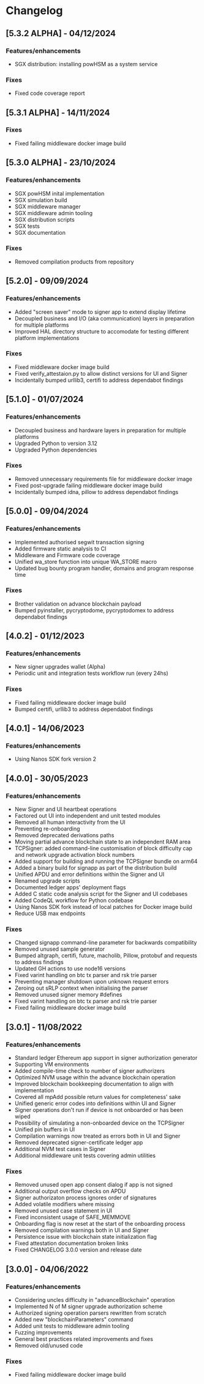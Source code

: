 # Changelog

## [5.3.2 ALPHA] - 04/12/2024

### Features/enhancements

- SGX distribution: installing powHSM as a system service

### Fixes

- Fixed code coverage report

## [5.3.1 ALPHA] - 14/11/2024

### Fixes

- Fixed failing middleware docker image build

## [5.3.0 ALPHA] - 23/10/2024

### Features/enhancements

- SGX powHSM inital implementation
- SGX simulation build
- SGX middleware manager
- SGX middleware admin tooling
- SGX distribution scripts
- SGX tests
- SGX documentation

### Fixes

- Removed compilation products from repository

## [5.2.0] - 09/09/2024

### Features/enhancements

- Added "screen saver" mode to signer app to extend display lifetime
- Decoupled business and I/O (aka communication) layers in preparation for multiple platforms
- Improved HAL directory structure to accomodate for testing different platform implementations

### Fixes

- Fixed middleware docker image build
- Fixed verify_attestaion.py to allow distinct versions for UI and Signer
- Incidentally bumped urllib3, certifi to address dependabot findings

## [5.1.0] - 01/07/2024

### Features/enhancements

- Decoupled business and hardware layers in preparation for multiple platforms
- Upgraded Python to version 3.12
- Upgraded Python dependencies

### Fixes

- Removed unnecessary requirements file for middleware docker image
- Fixed post-upgrade failing middleware docker image build
- Incidentally bumped idna, pillow to address dependabot findings

## [5.0.0] - 09/04/2024

### Features/enhancements

- Implemented authorised segwit transaction signing
- Added firmware static analysis to CI
- Middleware and Firmware code coverage
- Unified wa_store function into unique WA_STORE macro
- Updated bug bounty program handler, domains and program response time

### Fixes

- Brother validation on advance blockchain payload
- Bumped pyinstaller, pycryptodome, pycryptodomex to address dependabot findings

## [4.0.2] - 01/12/2023

### Features/enhancements

- New signer upgrades wallet (Alpha)
- Periodic unit and integration tests workflow run (every 24hs)

### Fixes

- Fixed failing middleware docker image build
- Bumped certifi, urllib3 to address dependabot findings

## [4.0.1] - 14/06/2023

### Features/enhancements

- Using Nanos SDK fork version 2

## [4.0.0] - 30/05/2023

### Features/enhancements

- New Signer and UI heartbeat operations
- Factored out UI into independent and unit tested modules
- Removed all human interactivity from the UI
- Preventing re-onboarding
- Removed deprecated derivations paths
- Moving partial advance blockchain state to an independent RAM area
- TCPSigner: added command-line customisation of block difficulty cap and network upgrade
  activation block numbers
- Added support for building and running the TCPSigner bundle on arm64
- Added a binary build for signapp as part of the distribution build
- Unified APDU and error definitions within the Signer and UI
- Renamed upgrade scripts
- Documented ledger apps' deployment flags
- Added C static code analysis script for the Signer and UI codebases
- Added CodeQL workflow for Python codebase
- Using Nanos SDK fork instead of local patches for Docker image build
- Reduce USB max endpoints

### Fixes

- Changed signapp command-line parameter for backwards compatibility
- Removed unused sample generator
- Bumped altgraph, certifi, future, macholib, Pillow, protobuf and requests to address findings
- Updated GH actions to use node16 versions
- Fixed varint handling on btc tx parser and rsk trie parser
- Preventing manager shutdown upon unknown request errors
- Zeroing out sRLP context when initialising the parser
- Removed unused signer memory #defines
- Fixed varint handling on btc tx parser and rsk trie parser
- Fixed failing middleware docker image build

## [3.0.1] - 11/08/2022

### Features/enhancements

- Standard ledger Ethereum app support in signer authorization generator
- Supporting VM environments
- Added compile-time check to number of signer authorizers
- Optimized NVM usage within the advance blockchain operation
- Improved blockchain bookkeeping documentation to align with implementation
- Covered all mpAdd possible return values for completeness' sake
- Unified generic error codes into definitions within UI and Signer
- Signer operations don't run if device is not onboarded or has been wiped
- Possibility of simulating a non-onboarded device on the TCPSigner
- Unified pin buffers in UI
- Compilation warnings now treated as errors both in UI and Signer
- Removed deprecated signer-certificate ledger app
- Additional NVM test cases in Signer
- Additional middleware unit tests covering admin utilities

### Fixes

- Removed unused open app consent dialog if app is not signed
- Additional output overflow checks on APDU
- Signer authorizaton process ignores order of signatures
- Added volatile modifiers where missing
- Removed unused case statement in UI
- Fixed inconsistent usage of SAFE_MEMMOVE
- Onboarding flag is now reset at the start of the onboarding process
- Removed compilation warnings both in UI and Signer
- Persistence issue with blockchain state initialization flag
- Fixed attestation documentation broken links
- Fixed CHANGELOG 3.0.0 version and release date

## [3.0.0] - 04/06/2022

### Features/enhancements

- Considering uncles difficulty in "advanceBlockchain" operation
- Implemented N of M signer upgrade authorization scheme
- Authorized signing operation parsers rewritten from scratch
- Added new "blockchainParameters" command
- Added unit tests to middleware admin tooling
- Fuzzing improvements
- General best practices related improvements and fixes
- Removed old/unused code

### Fixes

- Fixed failing middleware docker image build
